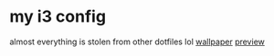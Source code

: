 # my i3 config
almost everything is stolen from other dotfiles lol
[wallpaper](https://www.reddit.com/r/ImageGoNord/comments/1doxr80/nord_late_night_chill_by_camila_nogueira/)
[preview](/preview.png)
